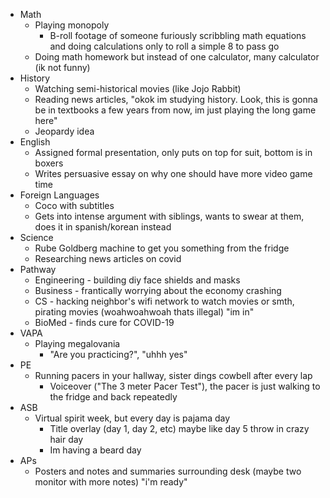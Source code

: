 - Math
  - Playing monopoly
    - B-roll footage of someone furiously scribbling math equations and doing calculations only to roll a simple 8 to pass go
  - Doing math homework but instead of one calculator, many calculator (ik not funny)
- History
  - Watching semi-historical movies (like Jojo Rabbit)
  - Reading news articles, "okok im studying history. Look, this is gonna be in textbooks a few years from now, im just playing the long game here"
  - Jeopardy idea
- English
  - Assigned formal presentation, only puts on top for suit, bottom is in boxers
  - Writes persuasive essay on why one should have more video game time
- Foreign Languages
  - Coco with subtitles
  - Gets into intense argument with siblings, wants to swear at them, does it in spanish/korean instead
- Science
  - Rube Goldberg machine to get you something from the fridge
  - Researching news articles on covid
- Pathway
  - Engineering - building diy face shields and masks
  - Business - frantically worrying about the economy crashing
  - CS - hacking neighbor&#39;s wifi network to watch movies or smth, pirating movies (woahwoahwoah thats illegal) "im in"
  - BioMed - finds cure for COVID-19
- VAPA
  - Playing megalovania
    - "Are you practicing?", "uhhh yes"
- PE
  - Running pacers in your hallway, sister dings cowbell after every lap
    - Voiceover ("The 3 meter Pacer Test"), the pacer is just walking to the fridge and back repeatedly
- ASB
  - Virtual spirit week, but every day is pajama day
    - Title overlay (day 1, day 2, etc) maybe like day 5 throw in crazy hair day
    - Im having a beard day
- APs
  - Posters and notes and summaries surrounding desk (maybe two monitor with more notes) "i&#39;m ready"
